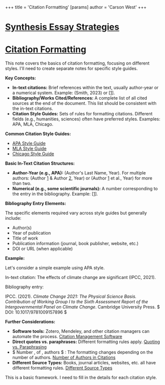 +++
 title = 'Citation Formatting'
[params]
	author = 'Carson West'
+++
# [Synthesis Essay Strategies](./../synthesis-essay-strategies/)
# [Citation Formatting](./../citation-formatting/)

This note covers the basics of citation formatting, focusing on different styles.  I'll need to create separate notes for specific style guides.

**Key Concepts:**

* **In-text citations:**  Brief references within the text, usually author-year or a numerical system.  Example: (Smith, 2023) or [[1](./../[1/)].
* **Bibliography/Works Cited/References:** A complete list of all cited sources at the end of the document.  This list should be consistent with the in-text citations.
* **Citation Style Guides:**  Sets of rules for formatting citations.  Different fields (e.g., humanities, sciences) often have preferred styles.  Examples: APA, MLA, Chicago.


**Common Citation Style Guides:**

* [APA Style Guide](./../apa-style-guide/)
* [MLA Style Guide](./../mla-style-guide/)
* [Chicago Style Guide](./../chicago-style-guide/)


**Basic In-Text Citation Structures:**

* **Author-Year (e.g., APA):**  (Author's Last Name, Year).  For multiple authors: (Author [1](./../1/) & Author [2](./../2/), Year) or (Author [1](./../1/) et al., Year) for more than two.
* **Numerical (e.g., some scientific journals):**  A number corresponding to the entry in the bibliography.  Example: [[1](./../[1/)].

**Bibliography Entry Elements:**

The specific elements required vary across style guides but generally include:

* Author(s)
* Year of publication
* Title of work
* Publication information (journal, book publisher, website, etc.)
* DOI or URL (when applicable)


**Example:**

Let's consider a simple example using APA style.

In-text citation:  The effects of climate change are significant (IPCC, 2021).

Bibliography entry:

IPCC. (2021). *Climate Change 2021: The Physical Science Basis. Contribution of Working Group I to the Sixth Assessment Report of the Intergovernmental Panel on Climate Change*. Cambridge University Press.   $ DOI: 10.1017/9781009157896 $ 


**Further Considerations:**

* **Software tools:**  Zotero, Mendeley, and other citation managers can automate the process. [Citation Management Software](./../citation-management-software/)
* **Direct quotes vs. paraphrases:**  Different formatting rules apply. [Quoting vs. Paraphrasing](./../quoting-vs.-paraphrasing/)
*  $ Number \, of \, authors $ :  The formatting changes depending on the number of authors.  [Number of Authors in Citations](./../number-of-authors-in-citations/)
* **Different Source Types:** Books, journal articles, websites, etc. all have different formatting rules. [Different Source Types](./../different-source-types/)


This is a basic framework.  I need to fill in the details for each citation style.
